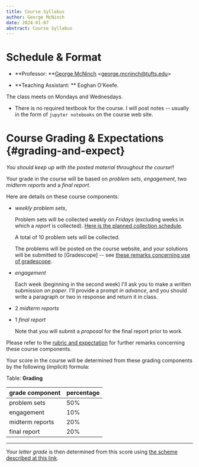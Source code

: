 ```yaml
---
title: Course Syllabus
author: George McNinch
date: 2024-01-07
abstract: Course Syllabus 
---
```



# Schedule & Format

- **Professor: **[George McNinch](http://gmcninch.math.tufts.edu)
  <<george.mcninch@tufts.edu>>

- **Teaching Assistant: ** Eoghan O'Keefe.

The class meets on Mondays and Wednesdays.

- There is no required textbook for the course. I will post notes --
  usually in the form of `jupyter notebooks` on the course web site.



# Course Grading & Expectations   {#grading-and-expect}


*You should keep up with the posted material throughout the  course!!*


Your grade in the course will be based on  *problem sets*,
*engagement*, two *midterm reports* and a *final report*.

Here are details on these course components:

- *weekly problem sets*, 

  Problem sets will be collected weekly on *Fridays* (excluding weeks
  in which a *report* is collected). [Here is the
  planned collection
  schedule](/course-pages/Math087--Assignments--AY2023-2024spring.html).

  A total of 10 problem sets will be collected.

  The problems will be posted on the course website, and your
  solutions will be submitted to [Gradescope] -- see [these remarks
  concerning use of
  gradescope](/course-posts/resources--gradescope.html).

- *engagement*

  Each week (beginning in the second week) I'll ask you to make a
  written submission *on paper*.  I'll provide a prompt *in advance*,
  and you should write a paragraph or two in response and return it in
  class.

- 2 *midterm reports*

- 1 *final report*

  Note that you will submit a *proposal* for the final report prior to work.

Please refer to the [rubric and
expectation](/course-posts/resources--expectations-and-rubrics.html) for further
remarks concerning these course components.

Your score in the course will be determined from these grading components by the
following (implicit) formula:

Table: **Grading**

| grade component |   percentage |
| :-----------    | :----------- |
| problem sets    |          50% |
| engagement      |          10% |
| midterm reports |          20% |
| final report    |          20% |

-------

Your *letter grade* is then determined from this score using [the
scheme described at this
link](https://math.tufts.edu/resources/grading-schemes).
